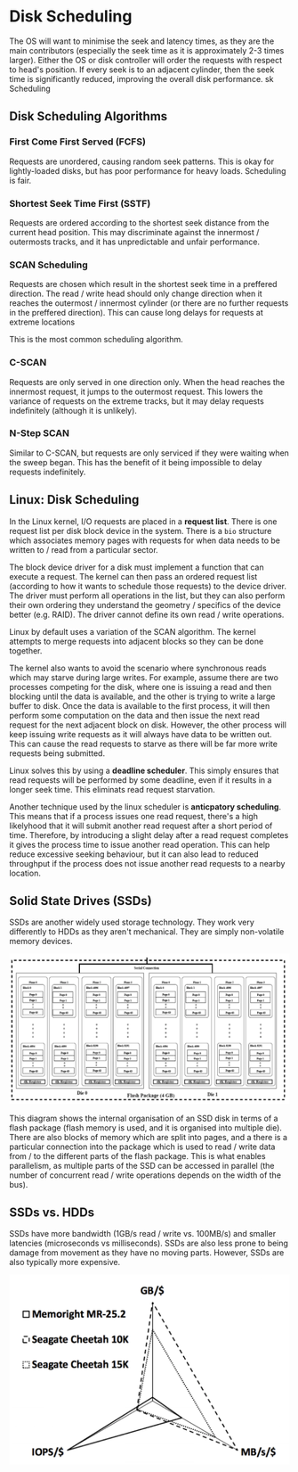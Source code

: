 # Disk Scheduling

The OS will want to minimise the seek and latency times, as they are the main contributors (especially the seek time as it is approximately 2-3 times larger). Either the OS or disk controller will order the requests with respect to head's position. If every seek is to an adjacent cylinder, then the seek time is significantly reduced, improving the overall disk performance.
sk Scheduling

## Disk Scheduling Algorithms

### First Come First Served (FCFS)

Requests are unordered, causing random seek patterns. This is okay for lightly-loaded disks, but has poor performance for heavy loads. Scheduling is fair.

### Shortest Seek Time First (SSTF)

Requests are ordered according to the shortest seek distance from the current head position. This may discriminate against the innermost / outermosts tracks, and it has unpredictable and unfair performance.

### SCAN Scheduling

Requests are chosen which result in the shortest seek time in a preffered direction. The read / write head should only change direction when it reaches the outermost / innermost cylinder (or there are no further requests in the preffered direction). This can cause long delays for requests at extreme locations

This is the most common scheduling algorithm.

### C-SCAN

Requests are only served in one direction only. When the head reaches the innermost request, it jumps to the outermost request. This lowers the variance of requests on the extreme tracks, but it may delay requests indefinitely (although it is unlikely).

### N-Step SCAN

Similar to C-SCAN, but requests are only serviced if they were waiting when the sweep began. This has the benefit of it being impossible to delay requests indefinitely.

## Linux: Disk Scheduling

In the Linux kernel, I/O requests are placed in a **request list**. There is one request list per disk block device in the system. There is a `bio` structure which associates memory pages with requests for when data needs to be written to / read from a particular sector.

The block device driver for a disk must implement a function that can execute a request. The kernel can then pass an ordered request list (according to how it wants to schedule those requests) to the device driver. The driver must perform all operations in the list, but they can also perform their own ordering they understand the geometry / specifics of the device better (e.g. RAID). The driver cannot define its own read / write operations.

Linux by default uses a variation of the SCAN algorithm. The kernel attempts to merge requests into adjacent blocks so they can be done together. 

The kernel also wants to avoid the scenario where synchronous reads which may starve during large writes. For example, assume there are two processes competing for the disk, where one is issuing a read and then blocking until the data is available, and the other is trying to write a large buffer to disk. Once the data is available to the first process, it will then perform some computation on the data and then issue the next read request for the next adjacent block on disk. However, the other process will keep issuing write requests as it will always have data to be written out. This can cause the read requests to starve as there will be far more write requests being submitted. 

Linux solves this by using a **deadline scheduler**. This simply ensures that read requests will be performed by some deadline, even if it results in a longer seek time. This eliminats read request starvation.

Another technique used by the linux scheduler is **anticpatory scheduling**. This means that if a process issues one read request, there's a high likelyhood that it will submit another read request after a short period of time. Therefore, by introducing a slight delay after a read request completes it gives the process time to issue another read operation. This can help reduce excessive seeking behaviour, but it can also lead to reduced throughput if the process does not issue another read requests to a nearby location.

## Solid State Drives (SSDs)

SSDs are another widely used storage technology. They work very differently to HDDs as they aren't mechanical. They are simply non-volatile memory devices.

![Image](images/ssd.png)

This diagram shows the internal organisation of an SSD disk in terms of a flash package (flash memory is used, and it is organised into multiple die). There are also blocks of memory which are split into pages, and a there is a particular connection into the package which is used to read / write data from / to the different parts of the flash package. This is what enables parallelism, as multiple parts of the SSD can be accessed in parallel (the number of concurrent read / write operations depends on the width of the bus).

## SSDs vs. HDDs

SSDs have more bandwidth (1GB/s read / write vs. 100MB/s) and smaller latencies (microseconds vs milliseconds). SSDs are also less prone to being damage from movement as they have no moving parts. However, SSDs are also typically more expensive.

![Image](images/ssd-tradeoffs.png)
